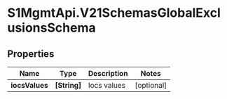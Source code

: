 # S1MgmtApi.V21SchemasGlobalExclusionsSchema

## Properties
Name | Type | Description | Notes
------------ | ------------- | ------------- | -------------
**iocsValues** | **[String]** | Iocs values | [optional] 


